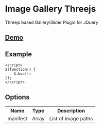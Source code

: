 Image Gallery Threejs
=====================

  Threejs based Gallery/Slider Plugin for JQuery
  

[Demo](http://image-gallery-threejs.zholpe.com/)
-------

Example
-------

    <script>
    $(function() {
        $.bvs();
    });
    </script>

Options
-------


<table>
    <tr>
        <th>
            Name
        </th>
        <th>
            Type
        </th>
        <th colspan=3>
            Description
        </th>
    </tr>
    <tr>
        <td>
            manifest
        </td>
        <td>
            Array
        </td>
        <td colspan=3>
            List of image paths
        </td>
    </tr>
</table>
